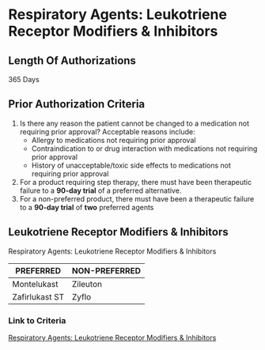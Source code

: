 # Respiratory Agents: Leukotriene Receptor Modifiers & Inhibitors

## Length Of Authorizations

365 Days

## Prior Authorization Criteria

1.  Is there any reason the patient cannot be changed to a medication not requiring prior approval? Acceptable reasons include:
    -   Allergy to medications not requiring prior approval
    -   Contraindication to or drug interaction with medications not requiring prior approval
    -   History of unacceptable/toxic side effects to medications not requiring prior approval
2.  For a product requiring step therapy, there must have been therapeutic failure to a **90-day trial** of a preferred alternative.
3.  For a non-preferred product, there must have been a therapeutic failure to a **90-day trial** of **two** preferred agents

## Leukotriene Receptor Modifiers & Inhibitors

Respiratory Agents: Leukotriene Receptor Modifiers & Inhibitors

| PREFERRED      | NON-PREFERRED |
|----------------|---------------|
| Montelukast    | Zileuton      |
| Zafirlukast ST | Zyflo         |

### Link to Criteria

[Respiratory Agents: Leukotriene Receptor Modifiers & Inhibitors](https://pharmacy.medicaid.ohio.gov/sites/default/files/20220415_UPDL_Criteria_FINAL_.pdf#page=92)
